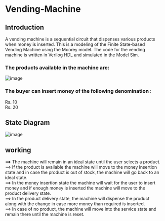 # Vending-Machine

## Introduction
A vending machine is a sequential circuit that dispenses various products when money is inserted. This is a modeling of the Finite State-based Vending Machine using the Moorey model. The code for the vending machine is written in Verilog HDL and simulated in the Model Sim.

### The products available in the machine are: 
![image](https://github.com/Anvitatadepalli/Vending-Machine/assets/98482161/31d4c288-34d0-420c-8d44-4478c2a02757)

### The buyer can insert money of the following denomination :
Rs. 10  
Rs. 20

## State Diagram
![image](https://github.com/Anvitatadepalli/Vending-Machine/assets/98482161/2ee5f203-54ff-4948-9e14-a451c805e76e)

## working
==> The machine will remain in an ideal state until the user selects a product.  
==> If the product is available the machine will move to the money insertion state and in case the product is out of stock, the machine will go back to an ideal state.  
==> In the money insertion state the machine will wait for the user to insert money and if enough money is inserted the machine will move to the product delivery state.  
==> In the product delivery state, the machine will dispense the product along with the change in case more money than required is inserted.  
==> In case of no product, the machine will move into the service state and remain there until the machine is reset.  





